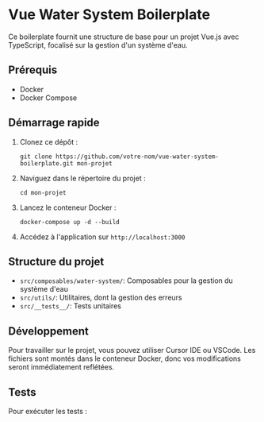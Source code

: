 # Vue Water System Boilerplate

Ce boilerplate fournit une structure de base pour un projet Vue.js avec TypeScript, focalisé sur la gestion d'un système d'eau.

## Prérequis

- Docker
- Docker Compose

## Démarrage rapide

1. Clonez ce dépôt :
   ```
   git clone https://github.com/votre-nom/vue-water-system-boilerplate.git mon-projet
   ```

2. Naviguez dans le répertoire du projet :
   ```
   cd mon-projet
   ```

3. Lancez le conteneur Docker :
   ```
   docker-compose up -d --build
   ```

4. Accédez à l'application sur `http://localhost:3000`

## Structure du projet

- `src/composables/water-system/`: Composables pour la gestion du système d'eau
- `src/utils/`: Utilitaires, dont la gestion des erreurs
- `src/__tests__/`: Tests unitaires

## Développement

Pour travailler sur le projet, vous pouvez utiliser Cursor IDE ou VSCode. Les fichiers sont montés dans le conteneur Docker, donc vos modifications seront immédiatement reflétées.

## Tests

Pour exécuter les tests :

